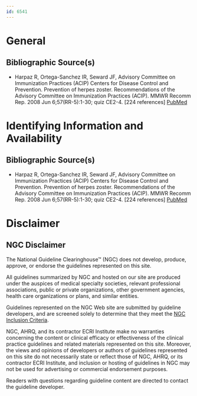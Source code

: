 ```yaml
---
id: 6541
---
```


# General

## Bibliographic Source(s)

- Harpaz R, Ortega-Sanchez IR, Seward JF, Advisory Committee on Immunization Practices (ACIP) Centers for Disease Control and Prevention. Prevention of herpes zoster. Recommendations of the Advisory Committee on Immunization Practices (ACIP). MMWR Recomm Rep. 2008 Jun 6;57(RR-5):1-30; quiz CE2-4. [224 references] [ PubMed ](http://www.ncbi.nlm.nih.gov/entrez/query.fcgi?cmd=Retrieve&db=pubmed&dopt=Abstract&list_uids=18528318)

# Identifying Information and Availability

## Bibliographic Source(s)

- Harpaz R, Ortega-Sanchez IR, Seward JF, Advisory Committee on Immunization Practices (ACIP) Centers for Disease Control and Prevention. Prevention of herpes zoster. Recommendations of the Advisory Committee on Immunization Practices (ACIP). MMWR Recomm Rep. 2008 Jun 6;57(RR-5):1-30; quiz CE2-4. [224 references] [ PubMed ](http://www.ncbi.nlm.nih.gov/entrez/query.fcgi?cmd=Retrieve&db=pubmed&dopt=Abstract&list_uids=18528318)

# Disclaimer

## NGC Disclaimer

The National Guideline Clearinghouse™ (NGC) does not develop, produce, approve, or endorse the guidelines represented on this site.

All guidelines summarized by NGC and hosted on our site are produced under the auspices of medical specialty societies, relevant professional associations, public or private organizations, other government agencies, health care organizations or plans, and similar entities.

Guidelines represented on the NGC Web site are submitted by guideline developers, and are screened solely to determine that they meet the [NGC Inclusion Criteria](/help-and-about/summaries/inclusion-criteria).

NGC, AHRQ, and its contractor ECRI Institute make no warranties concerning the content or clinical efficacy or effectiveness of the clinical practice guidelines and related materials represented on this site. Moreover, the views and opinions of developers or authors of guidelines represented on this site do not necessarily state or reflect those of NGC, AHRQ, or its contractor ECRI Institute, and inclusion or hosting of guidelines in NGC may not be used for advertising or commercial endorsement purposes.

Readers with questions regarding guideline content are directed to contact the guideline developer.

